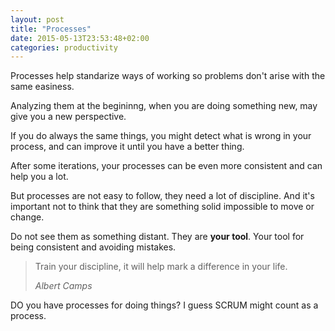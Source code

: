 ```yaml
---
layout: post
title: "Processes"
date: 2015-05-13T23:53:48+02:00
categories: productivity
---
```


Processes help standarize ways of working so problems don't arise with the same easiness.

Analyzing them at the begininng, when you are doing something new, may give you a new perspective.

If you do always the same things, you might detect what is wrong in your process, and can improve it until you have a better thing.

After some iterations, your processes can be even more consistent and can help you a lot.

But processes are not easy to follow, they need a lot of discipline. And it's important not to think that they are something solid impossible to move or change.

Do not see them as something distant. They are **your tool**. Your tool for being consistent and avoiding mistakes.

<blockquote><p>Train your discipline, it will help mark a difference in your life.</p><footer><cite>Albert Camps</cite></footer></blockquote>

DO you have processes for doing things? I guess SCRUM might count as a process.

